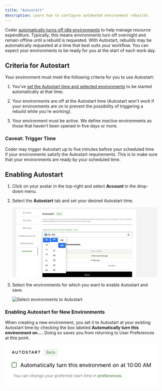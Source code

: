 ```yaml
---
title: "Autostart"
description: Learn how to configure automated environment rebuilds.
---
```


Coder [automatically turns off idle
environments](../admin/environment-management/shutdown.md) to help manage
resource expenditure. Typically, this means environments turn off overnight and
remain offline until a rebuild is requested. With Autostart, rebuilds may be
automatically requested at a time that best suits your workflow. You can expect
your environments to be ready for you at the start of each work day.

## Criteria for Autostart

Your environment must meet the following criteria for you to use Autostart:

1. You've [set the Autostart time and selected
   environments](#enabling-autostart) to be started automatically at that time.

1. Your environments are off at the Autostart time (Autostart won't work if your
   environments are on to prevent the possibility of triggering a rebuild while
   you're working).

1. Your environment must be active. We define *inactive* environments as those
   that haven't been opened in five days or more.

### Caveat: Trigger Time

Coder may *trigger* Autostart up to five minutes before your scheduled time if
your environments satisfy the Autostart requirements. This is to make sure that
your environments are ready by your scheduled time.

## Enabling Autostart

1. Click on your avatar in the top-right and select **Account** in the drop-down
   menu.

2. Select the **Autostart** tab and set your desired Autostart time.

    ![Set Autostart time](../assets/set_autostart_time.png)

3. Select the environments for which you want to enable Autostart and save.

    ![Select environments to
    Autostart](../assets/autostart_save_preferences.png)

### Enabling Autostart for New Environments

When creating a new environment, you set it to Autostart at your existing
Autostart time by checking the box labeled **Automatically turn this environment
on....** Doing so saves you from returning to User Preferences at this point.

![Enable Autostart with New Environment](../assets/enable-autostart.png)

